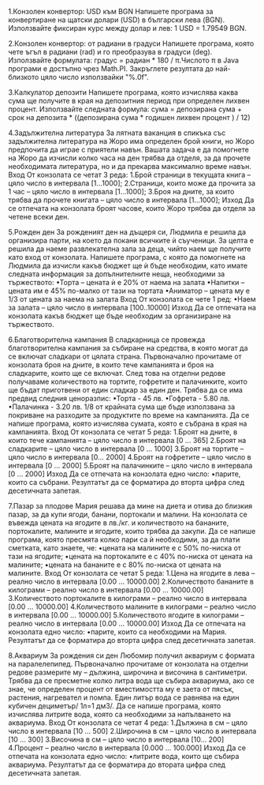 1.Конзолен конвертор: USD към BGN
Напишете програма за конвертиране на щатски долари (USD) в български лева (BGN). Използвайте фиксиран курс между долар и лев: 1 USD = 1.79549 BGN.

2.Конзолен конвертор: от радиани в градуси
Напишете програма, която чете ъгъл в радиани (rad) и го преобразува в градуси (deg). Използвайте формулата: градус = радиан * 180 / π.Числото π в Java програми е достъпно чрез Math.PI. Закръглете резултата до най-близкото цяло число използвайки "%.0f".

3.Калкулатор депозити
Напишете програма, която изчислява каква сума ще получите в края на депозитния период при определен лихвен процент. Използвайте следната формула: 
сума = депозирана сума  + срок на депозита * ((депозирана сума * годишен лихвен процент ) / 12)

4.Задължителна литература
За лятната ваканция в спикъка със задължителна литература на Жоро има определен брой книги, но Жоро предпочита да играе с приятели навън. Вашата задача е да помогнете на Жоро да изчисли колко часа на ден трябва да отделя, за да прочете необходимата литература, но и да прекарва максимално време навън.
Вход
От конзолата се четат 3 реда:
1.Брой страници в текущата книга – цяло число в интервала [1…1000];
2.Страници, които може да прочита за 1 час – цяло число в интервала [1…1000];
3.Броя на дните, за които трябва да прочете книгата – цяло число в интервала [1…1000];
Изход
Да се отпечата на конзолата броят часове, които Жоро трябва да отделя за четене всеки ден.

5.Рожден ден
За рожденият ден на дъщеря си, Людмила е решила да организира парти, на което да покани всичките ѝ съученици. За целта е решила да наеме развлекателна зала за деца, чийто наем ще получите като вход от конзолата. 
Напишете програма, с която да помогнете на Людмила да изчисли какъв бюджет ще ѝ бъде необходим, като имате следната информация за допълнителните неща, необходими за тържеството:
•Торта  – цената ѝ е 20% от наема на залата
•Напитки – цената им е 45% по-малко от тази на тортата
•Аниматор – цената му е 1/3 от цената за наема на залата
Вход
От конзолата се четe 1 ред:
•Наем за залата – цяло число в интервала [100..10000]
Изход
Да се отпечата на конзолата какъв бюджет ще бъде необходим за организиране на тържеството. 

6.Благотворителна кампания
В сладкарница се провежда благотворителна кампания за събиране на средства, в която могат да се включат сладкари от цялата страна. Първоначално прочитаме от конзолата броя на дните, в които тече кампанията и броя на сладкарите, които ще се включат. След това на отделни редове получаваме количеството на тортите, гофретите и палачинките, които ще бъдат приготвени от един сладкар за един ден. Трябва да се има предвид следния ценоразпис:
•Торта - 45 лв.
•Гофрета - 5.80 лв.
•Палачинка - 3.20 лв.
1/8 от крайната сума ще бъде използвана за покриване на разходите за продуктите по време на кампанията. Да се напише програма, която изчислява сумата, която е събрана в края на кампанията.
Вход
От конзолата се четат 5 реда:
1.Броят на дните, в които тече кампанията – цяло число в интервала [0 … 365]
2.Броят на сладкарите – цяло число в интервала [0 … 1000]
3.Броят на тортите – цяло число в интервала [0… 2000]
4.Броят на гофретите – цяло число в интервала [0 … 2000]
5.Броят на палачинките – цяло число в интервала [0 … 2000]
Изход
Да се отпечата на конзолата едно число:
•парите, които са събрани.
Резултатът да се форматира до вторта цифра след десетичната запетая.

7.Пазар за плодове
Мария решава да мине на диета и отива до близкия пазар, за да купи ягоди, банани, портокали и малини. На конзолата се въвежда цената на ягодите в лв./кг. и количеството на бананите, портокалите, малините и ягодите, които трябва да закупи. Да се напише програма, която пресмята колко пари са ѝ необходими, за да плати сметката, като знаете, че:
•цената на малините е с 50% по-ниска от тази на ягодите;
•цената на портокалите е с 40% по-ниска от цената на малините;
•цената на бананите е с 80% по-ниска от цената на малините.
Вход
От конзолата се четат 5 реда:
1.Цена на ягодите в лева – реално число в интервала [0.00 … 10000.00]
2.Количеството бананите в килограми – реално число в интервала [0.00 … 10000.00]
3.Количеството портокалите в килограми – реално число в интервала [0.00 … 10000.00]
4.Количеството малините в килограми – реално число в интервала [0.00 … 10000.00]
5.Количеството ягодите в килограми – реално число в интервала [0.00 … 10000.00]
Изход
Да се отпечата на конзолата едно число:
•парите, които са необходими на Мария.
Резултатът да се форматира до вторта цифра след десетичната запетая. 

8.Аквариум
За рождения си ден Любомир получил аквариум с формата на паралелепипед. Първоначално прочитаме от конзолата на отделни редове размерите му – дължина, широчина и височина в сантиметри. Трябва да се пресметне колко литра вода ще събира аквариума, ако се знае, че определен процент от вместимостта му е заета от пясък, растения, нагревател и помпа. 
Един литър вода се равнява на един кубичен дециметър/ 1л=1 дм3/. 
Да се напише програма, която изчислява литрите вода, която са необходими за напълването на аквариума.
Вход
От конзолата се четат 4 реда:
1.Дължина в см – цяло число в интервала [10 … 500]
2.Широчина в см – цяло число в интервала [10 … 300]
3.Височина в см – цяло число в интервала [10… 200]
4.Процент  – реално число в интервала [0.000 … 100.000]
Изход
Да се отпечата на конзолата едно число:
•литрите вода, които ще  събира аквариума.
Резултатът да се форматира до втората цифра след десетичната запетая. 
